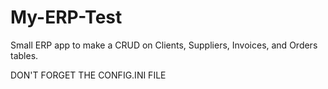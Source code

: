 # My-ERP-Test
Small ERP app to make a CRUD on Clients, Suppliers, Invoices, and Orders tables.

DON'T FORGET THE CONFIG.INI FILE
